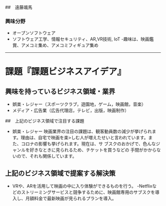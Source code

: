 ##　遠藤颯馬
### 興味分野
- オープンソフトウェア
- ソフトウェア工学、情報セキュリティ、AR,VR技術, IoT
-趣味は、映画鑑賞、アメコミ集め、アメコミフィギュア集め
* * *
# 課題『課題ビジネスアイデア』
## 興味を持っているビジネス領域・業界
- 娯楽・レジャー（スポーツクラブ，遊園地，ゲーム，映画館，音楽）
- メディア・広告業（広告代理店，テレビ，出版，映画制作）

##　上記のビジネス領域で注目する課題
- 娯楽・レジャー
 映画業界の注目の課題は、観客動員数の減少が挙げられます。理由は、自宅で映画を楽>しむ人が増えたせいと言われています。また、コロナの影響も挙げられます。現在は、サ
ブスクのおかげで、色んなジャンルを好きなときに見られるため、チケットを買うなどの
手間がかからないので、それも関係しています。


## 上記のビジネス領域で提案する解決策
- VRや、ARを活用して映画の中に入り体験ができるものを行う。
-Netflixなどのストリーミングサービスと競争するために、映画館専用のサブスクを導入し、月額料金で最新映画が見られるプランを導入。
